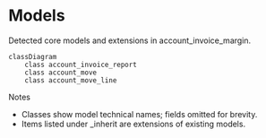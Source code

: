 # Models

Detected core models and extensions in account_invoice_margin.

```mermaid
classDiagram
    class account_invoice_report
    class account_move
    class account_move_line
```

Notes
- Classes show model technical names; fields omitted for brevity.
- Items listed under _inherit are extensions of existing models.
